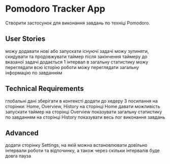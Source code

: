 # Pomodoro Tracker App
Створити застосунок для виконання завдань по техніці Pomodoro.

## User Stories

можу додавати нові або запускати існуючі задачі
можу зупиняти, скидувати та продовжувати таймер
після закінчення таймеру до вказаної задачі додається 1 інтервал в загальну статистику
можу переглядати всю історію роботи
можу переглядати загальну інформацію по завданням


## Technical Requirements

глобальні дані зберігати в контексті
додати до хедеру 3 посилання на сторінки: Home, Overview, History
на сторінці Home давати можливість запускати таймер
на сторінці Overview показувати загальну статистику по завданням
на сторінці History показувати весь лог виконання завдань


## Advanced

додати сторінку Settings, на якій можна встановлювати довільно інтервали роботи та відпочинку, а також через скільки інтервалів буде довга пауза